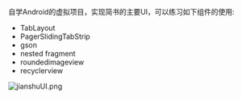 自学Android的虚拟项目，实现简书的主要UI，可以练习如下组件的使用:
- TabLayout 
- PagerSlidingTabStrip
- gson 
- nested fragment
- roundedimageview 
- recyclerview 

![jianshuUI.png](http://o81ljhejf.bkt.clouddn.com/myJianshu.png?imageView2/1/w/270/h/480/q/75) 
